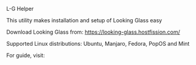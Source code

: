 L-G Helper

This utility makes installation and setup of Looking Glass easy

Download Looking Glass from: https://looking-glass.hostfission.com/

Supported Linux distributions: Ubuntu, Manjaro, Fedora, PopOS and Mint

For guide, visit: 
